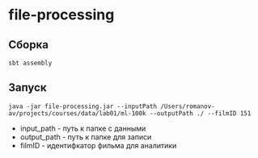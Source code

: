 # file-processing

## Сборка
```sbt assembly```

## Запуск
```
java -jar file-processing.jar --inputPath /Users/romanov-av/projects/courses/data/lab01/ml-100k --outputPath ./ --filmID 151
```
  - input_path - путь к папке с данными
  - output_path - путь к папке для записи
  - filmID - идентифкатор фильма для аналитики
 